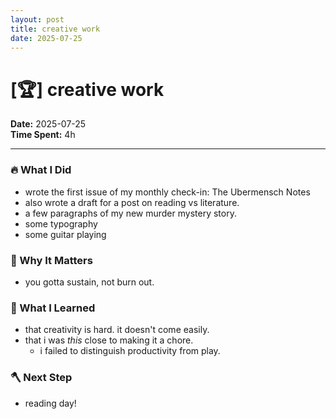 ```yaml
---
layout: post
title: creative work
date: 2025-07-25
---
```

# [🏆] creative work

**Date:** 2025-07-25  
**Time Spent:** 4h 

---

### 🔥 What I Did
- wrote the first issue of my monthly check-in: The Ubermensch Notes
- also wrote a draft for a post on reading vs literature.
- a few paragraphs of my new murder mystery story.
- some typography
- some guitar playing

### 🎯 Why It Matters
- you gotta sustain, not burn out.

### 🧠 What I Learned
- that creativity is hard. it doesn't come easily. 
- that i was *this* close to making it a chore.
    - i failed to distinguish productivity from play.

### 🪓 Next Step
- reading day!
